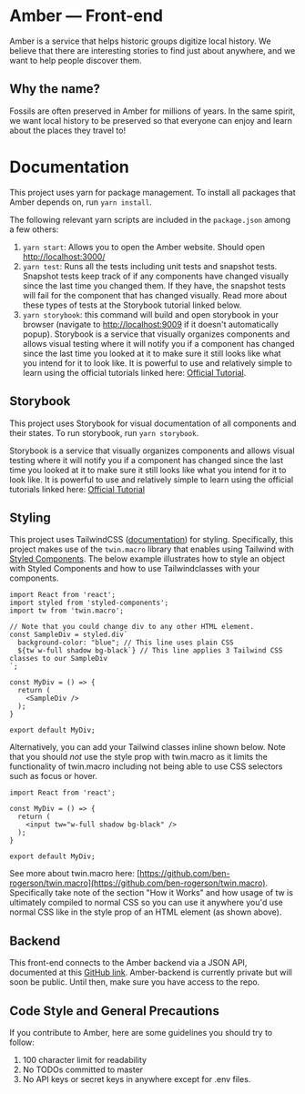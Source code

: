 # Amber — Front-end
Amber is a service that helps historic groups digitize local history. We believe that there are
interesting stories to find just about anywhere, and we want to help people discover them. 

## Why the name?
Fossils are often preserved in Amber for millions of years. In the same spirit, we want local
history to be preserved so that everyone can enjoy and learn about the places they travel to!

# Documentation
This project uses yarn for package management. To install all packages that Amber depends on, run
`yarn install`. 

The following relevant yarn scripts are included in the `package.json` among a few others:
1. `yarn start`: Allows you to open the Amber website. Should open
   [http://localhost:3000/](http://localhost:3000/) 
2. `yarn test`: Runs all the tests including unit tests and snapshot tests. Snapshot tests keep
   track of if any components have changed visually since the last time you changed them. If they
   have, the snapshot tests will fail for the component that has changed visually. Read more about
   these types of tests at the Storybook tutorial linked below.
3. `yarn storybook`: this command will build and open storybook in your  browser (navigate to
   [http://localhost:9009](http://localhost:9009) if it doesn't automatically popup). Storybook is
   a service that visually organizes components and allows visual testing where it will notify you
   if a component has changed since the last time you looked at it to make sure it still looks like
   what you intend for it to look like. It is powerful to use and relatively simple to learn using
   the official tutorials linked here: [Official
   Tutorial](https://www.learnstorybook.com/intro-to-storybook).

## Storybook
This project uses Storybook for visual documentation of all components and their states. To run
storybook, run `yarn storybook`. 

Storybook is a service that visually organizes components and allows visual testing where it will
notify you if a component has changed since the last time you looked at it to make sure it still
looks like what you intend for it to look like. It is powerful to use and relatively simple to learn
using the official tutorials linked here: [Official
Tutorial](https://www.learnstorybook.com/intro-to-storybook)

## Styling
This project uses TailwindCSS ([documentation](https://tailwindcss.com/docs/)) for styling. 
Specifically, this project makes use of the `twin.macro` library that enables using Tailwind with
[Styled Components](https://styled-components.com/). The below example illustrates how to style an
object with Styled Components and how to use Tailwindclasses with your components.

```
import React from 'react';
import styled from 'styled-components';
import tw from 'twin.macro';

// Note that you could change div to any other HTML element.
const SampleDiv = styled.div`
  background-color: "blue"; // This line uses plain CSS
  ${tw`w-full shadow bg-black`} // This line applies 3 Tailwind CSS classes to our SampleDiv
`;

const MyDiv = () => {
  return (
    <SampleDiv />
  );
}

export default MyDiv;
```

Alternatively, you can add your Tailwind classes inline shown below. Note that you should *not* use
the style prop with twin.macro as it limits the functionality of twin.macro including not being able
to use CSS selectors such as focus or hover.

```
import React from 'react';

const MyDiv = () => {
  return (
    <input tw="w-full shadow bg-black" />
  );
}

export default MyDiv;
```

See more about twin.macro here:
[https://github.com/ben-rogerson/twin.macro](https://github.com/ben-rogerson/twin.macro).
Specifically take note of the section "How it Works" and how usage of tw is ultimately compiled
to normal CSS so you can use it anywhere you'd use normal CSS like in the style prop of an HTML
element (as shown above). 

## Backend
This front-end connects to the Amber backend via a JSON API, documented at this [GitHub
link](https://github.com/garrrettt/Amber-backend/). Amber-backend is currently private but will soon
be public. Until then, make sure you have access to the repo.

## Code Style and General Precautions
If you contribute to Amber, here are some guidelines you should try to follow:
1. 100 character limit for readability
2. No TODOs committed to master
3. No API keys or secret keys in anywhere except for .env files.
